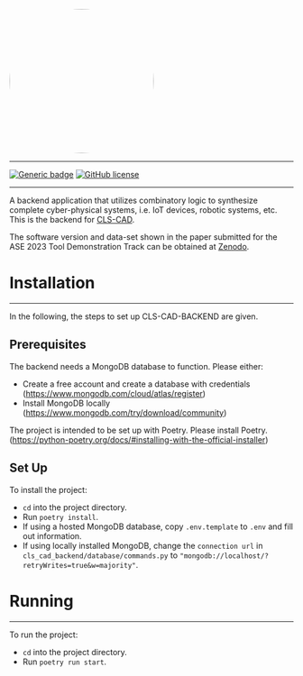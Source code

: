 <kbd><img src="https://github.com/tudo-seal/CLS-CAD-BACKEND/raw/main/resources/vectors/clscps.svg" width="256" height="256" style="border-radius:50%"></kbd>

---

[![Generic badge](https://img.shields.io/badge/python-3.10%20|%203.11-informational.svg)](https://shields.io/)
[![GitHub license](https://img.shields.io/github/license/tudo-seal/CLS-CAD-BACKEND)](https://github.com/tudo-seal/CLS-CAD-BACKEND/blob/main/LICENSE)

<!---[![Issues](https://img.shields.io/github/issues/tudo-seal/CLS-CAD)](https://github.com/tudo-seal/CLS-CAD/issues)-->

---

A backend application that utilizes combinatory logic to synthesize complete cyber-physical systems, i.e. IoT devices,
robotic systems, etc. This is the backend for [CLS-CAD](https://github.com/tudo-seal/CLS-CAD).

The software version and data-set shown in the paper submitted for the ASE 2023 Tool Demonstration Track can be obtained at [Zenodo](https://doi.org/10.5281/zenodo.7970609).

# Installation

---

In the following, the steps to set up CLS-CAD-BACKEND are given.

## Prerequisites

The backend needs a MongoDB database to function.
Please either:

- Create a free account and create a database with credentials (https://www.mongodb.com/cloud/atlas/register)
- Install MongoDB locally (https://www.mongodb.com/try/download/community)

The project is intended to be set up with Poetry.
Please install Poetry. (https://python-poetry.org/docs/#installing-with-the-official-installer)

## Set Up

To install the project:

- `cd` into the project directory.
- Run `poetry install`.
- If using a hosted MongoDB database, copy `.env.template` to `.env` and fill out information.
- If using locally installed MongoDB, change the `connection url` in `cls_cad_backend/database/commands.py` to `"mongodb://localhost/?retryWrites=true&w=majority"`.

# Running

---

To run the project:

- `cd` into the project directory.
- Run `poetry run start`.
